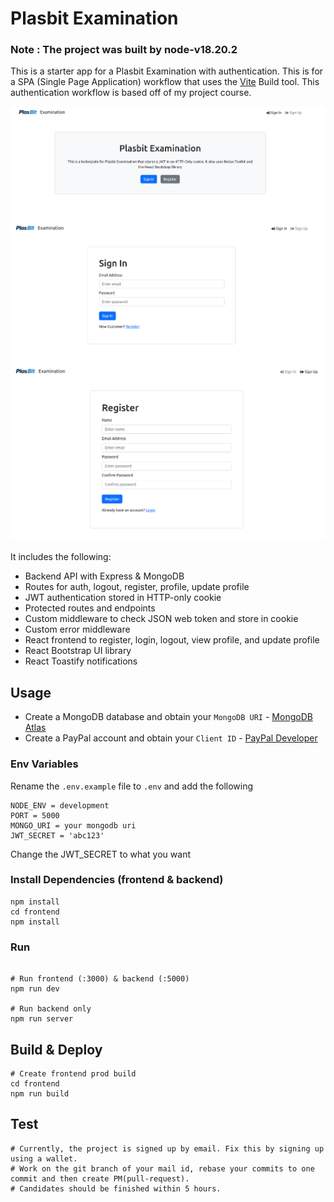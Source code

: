 # Plasbit Examination

### Note : The project was built by node-v18.20.2

This is a starter app for a Plasbit Examination with authentication. This is for a SPA (Single Page Application) workflow that uses the [Vite](https://vite.dev) Build tool. This authentication workflow is based off of my project course.

<img src="./frontend/public/screen.png" />
<img src="./frontend/public/screen1.png" />
<img src="./frontend/public/screen2.png" />

It includes the following:

- Backend API with Express & MongoDB
- Routes for auth, logout, register, profile, update profile
- JWT authentication stored in HTTP-only cookie
- Protected routes and endpoints
- Custom middleware to check JSON web token and store in cookie
- Custom error middleware
- React frontend to register, login, logout, view profile, and update profile
- React Bootstrap UI library
- React Toastify notifications

## Usage

- Create a MongoDB database and obtain your `MongoDB URI` - [MongoDB Atlas](https://www.mongodb.com/cloud/atlas/register)
- Create a PayPal account and obtain your `Client ID` - [PayPal Developer](https://developer.paypal.com/)

### Env Variables

Rename the `.env.example` file to `.env` and add the following

```
NODE_ENV = development
PORT = 5000
MONGO_URI = your mongodb uri
JWT_SECRET = 'abc123'
```

Change the JWT_SECRET to what you want

### Install Dependencies (frontend & backend)

```
npm install
cd frontend
npm install
```

### Run

```

# Run frontend (:3000) & backend (:5000)
npm run dev

# Run backend only
npm run server
```

## Build & Deploy

```
# Create frontend prod build
cd frontend
npm run build
```

## Test

```
# Currently, the project is signed up by email. Fix this by signing up using a wallet.
# Work on the git branch of your mail id, rebase your commits to one commit and then create PM(pull-request).
# Candidates should be finished within 5 hours.
```
